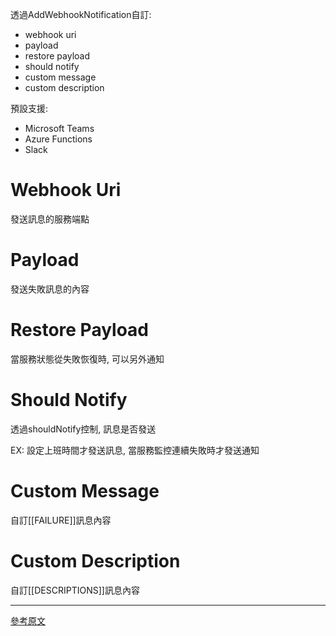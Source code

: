 透過AddWebhookNotification自訂:
* webhook uri
* payload
* restore payload
* should notify
* custom message
* custom description

預設支援:
* Microsoft Teams
* Azure Functions
* Slack

# Webhook Uri
發送訊息的服務端點

# Payload
發送失敗訊息的內容

# Restore Payload
當服務狀態從失敗恢復時, 可以另外通知

# Should Notify
透過shouldNotify控制, 訊息是否發送

EX: 設定上班時間才發送訊息, 當服務監控連續失敗時才發送通知

# Custom Message
自訂[[FAILURE]]訊息內容

# Custom Description
自訂[[DESCRIPTIONS]]訊息內容



-----


[參考原文](https://github.com/Xabaril/AspNetCore.Diagnostics.HealthChecks/blob/netcore-3.1/doc/webhooks.md)